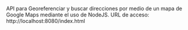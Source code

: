 API para Georeferenciar y buscar direcciones por medio de un mapa de Google Maps mediante el uso de NodeJS.
URL de acceso: http://localhost:8080/index.html
